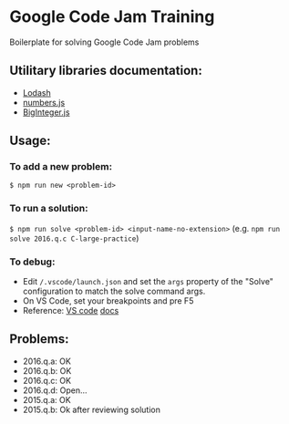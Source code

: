 # Google Code Jam Training

Boilerplate for solving Google Code Jam problems

## Utilitary libraries documentation:

- [Lodash](https://lodash.com/docs/4.17.4)
- [numbers.js](http://numbers.github.io/)
- [BigInteger.js](https://github.com/peterolson/BigInteger.js)

## Usage:

### To add a new problem:
`$ npm run new <problem-id>`

### To run a solution:
`$ npm run solve <problem-id> <input-name-no-extension>`
(e.g. `npm run solve 2016.q.c C-large-practice`)

### To debug:
- Edit `/.vscode/launch.json` and set the `args` property of the "Solve" configuration to match the solve command args.
- On VS Code, set your breakpoints and pre F5
- Reference: [VS code](https://code.visualstudio.com/docs/editor/debugging) [docs](https://code.visualstudio.com/docs/nodejs/nodejs-debugging)

## Problems:

- 2016.q.a: OK
- 2016.q.b: OK
- 2016.q.c: OK
- 2016.q.d: Open...
- 2015.q.a: OK
- 2015.q.b: Ok after reviewing solution
